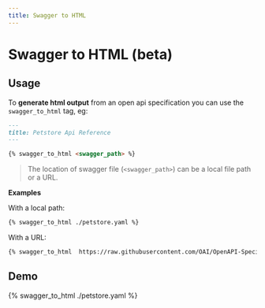 ```yaml
---
title: Swagger to HTML
---
```


# Swagger to HTML (beta)

## Usage

To **generate html output** from an open api specification you can use the `swagger_to_html` tag, eg:

```md
---
title: Petstore Api Reference
---

{% swagger_to_html <swagger_path> %}
```
>The location of swagger file (`<swagger_path>`) can be a local file path or a URL.

**Examples**

With a local path:
```md
{% swagger_to_html ./petstore.yaml %}
```
With a URL:
```md
{% swagger_to_html  https://raw.githubusercontent.com/OAI/OpenAPI-Specification/master/examples/v2.0/json/petstore.json %}
```

## Demo

{% swagger_to_html ./petstore.yaml %}
